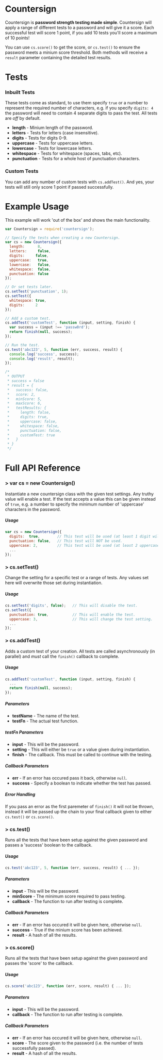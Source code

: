# Countersign
Countersign is **password strength testing made simple**. Countersign will apply a range of different tests to a password and will give it a score. Each successful test will score 1 point, if you add 10 tests you'll score a maximum of 10 points!

You can use `cs.score()` to get the score, or `cs.test()` to ensure the password meets a minium score threshold. Both methods will receive a `result` parameter containing the detailed test results.


# Tests

### Inbuilt Tests
These tests come as standard, to use them specify `true` or a number to represent the required number of characters, e.g. if you specify `digits: 4` the password will need to contain 4 separate digits to pass the test. All tests are *off* by default.
* **length** - Minium length of the password.
* **letters** - Tests for letters (case insensitive).
* **digits** - Tests for digits 0-9.
* **uppercase** - Tests for uppercase letters.
* **lowercase** - Tests for lowercase letters.
* **whitespace** - Tests for whitespace (spaces, tabs, etc).
* **punctuation** - Tests for a whole host of punctuation characters. 

### Custom Tests
You can add any number of custom tests with `cs.addTest()`. And yes, your tests will still only score 1 point if passed successfully.


# Example Usage
This example will work 'out of the box' and shows the main functionality.

```javascript
var Countersign = require('countersign');

// Specify the tests when creating a new Countersign.
var cs = new Countersign({
  length:      8,
  letters:     false,
  digits:     false,
  uppercase:   true,
  lowercase:   false,
  whitespace:  false,
  punctuation: false
});

// Or set tests later.
cs.setTest('punctuation', 1);
cs.setTest({
  whitespace: true,
  digits:     2
});

// Add a custom test.
cs.addTest('customTest', function (input, setting, finish) {
  var success = (input !== 'passw0rd');
  return finish(null, success);
});

// Run the test.
cs.test('abc123', 5, function (err, success, result) {
  console.log('success', success);
  console.log('result', result);
});

/*
 * OUTPUT
 * success = false
 * result = {
 *   success: false,
 *   score: 2,
 *   minScore: 5,
 *   maxScore: 6,
 *   testResults: {
 *     length: false,
 *     digits: true,
 *     uppercase: false,
 *     whitespace: false,
 *     punctuation: false,
 *     customTest: true
 *   }
 * }
 */
```


# Full API Reference

### > var cs = new Countersign()
Instantiate a new countersign class with the given test settings. Any truthy value will enable a test. If the test accepts a value this can be given instead of `true`, e.g. a number to specify the minimum number of 'uppercase' characters in the password.

##### Usage
```javascript
var cs = new Countersign({
  digits:  true,        // This test will be used (at least 1 digit will be required).
  punctuation: false,   // This test will NOT be used.
  uppercase: 2,         // This test will be used (at least 2 uppercase letters will be required).
  ...
});
```


### > cs.setTest()
Change the setting for a specific test or a range of tests. Any values set here will overwrite those set during instantiation.

##### Usage
```javascript
cs.setTest('digits', false);   // This will disable the test.
cs.setTest({
  punctuation: true,           // This will enable the test.
  uppercase: 3,                // This will change the test setting.
  ...
});
```


### > cs.addTest()
Adds a custom test of your creation. All tests are called asynchronously (in parallel) and *must* call the `finish()` callback to complete.

##### Usage
```javascript
cs.addTest('customTest', function (input, setting, finish) {
  ...
  return finish(null, success);
});
```

##### Parameters
* **testName** - The name of the test.
* **testFn** - The actual test function.

##### testFn Parameters
* **input** - This will be the password.
* **setting** - This will either be `true` or a value given during instantiation.
* **finish** - The callback. This must be called to continue with the testing.

##### Callback Parameters
* **err** - If an error has occured pass it back, otherwise `null`.
* **success** - Specify a boolean to indicate whether the test has passed.

##### Error Handling
If you pass an error as the first paremeter of `finish()` it will not be thrown, instead it will be passed up the chain to your final callback given to either `cs.test()` or `cs.score()`.


### > cs.test()
Runs all the tests that have been setup against the given password and passes a 'success' boolean to the callback.

##### Usage
```javascript
cs.test('abc123', 5, function (err, success, result) { ... });
```

##### Parameters
* **input** - This will be the password.
* **minScore** - The minimum score required to pass testing.
* **callback** - The function to run after testing is complete.

##### Callback Parameters
* **err** - If an error has occured it will be given here, otherwise `null`.
* **success** - True if the minium score has been achieved.
* **result** - A hash of all the results.

### > cs.score()
Runs all the tests that have been setup against the given password and passes the 'score' to the callback.

##### Usage
```javascript
cs.score('abc123', function (err, score, result) { ... });
```

##### Parameters
* **input** - This will be the password.
* **callback** - The function to run after testing is complete.

##### Callback Parameters
* **err** - If an error has occured it will be given here, otherwise `null`.
* **score** - The score given to the password (i.e. the number of tests successfully passed).
* **result** - A hash of all the results.
